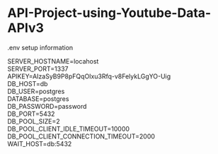 # API-Project-using-Youtube-Data-APIv3


.env setup information

SERVER_HOSTNAME=locahost  
SERVER_PORT=1337  
APIKEY=AIzaSyB9P8pFQqOIxu3Rfq-v8FelykLGgYO-Uig  
DB_HOST=db  
DB_USER=postgres  
DATABASE=postgres  
DB_PASSWORD=password  
DB_PORT=5432  
DB_POOL_SIZE=2  
DB_POOL_CLIENT_IDLE_TIMEOUT=10000  
DB_POOL_CLIENT_CONNECTION_TIMEOUT=2000  
WAIT_HOST=db:5432  
